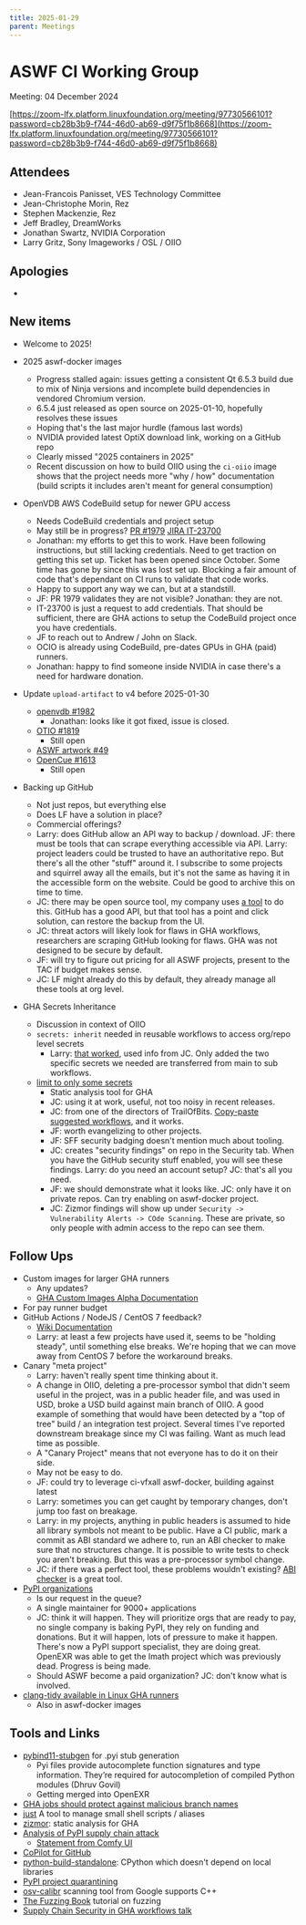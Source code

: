 ```yaml
---
title: 2025-01-29
parent: Meetings
---
```


# ASWF CI Working Group

Meeting:   04 December 2024

[https://zoom-lfx.platform.linuxfoundation.org/meeting/97730566101?password=cb28b3b9-f744-46d0-ab69-d9f75f1b8668](https://zoom-lfx.platform.linuxfoundation.org/meeting/97730566101?password=cb28b3b9-f744-46d0-ab69-d9f75f1b8668)

## Attendees

* Jean-Francois Panisset, VES Technology Committee
* Jean-Christophe Morin, Rez
* Stephen Mackenzie, Rez
* Jeff Bradley, DreamWorks
* Jonathan Swartz, NVIDIA Corporation
* Larry Gritz, Sony Imageworks / OSL / OIIO

## Apologies

*

## New items

* Welcome to 2025!

* 2025 aswf-docker images
  * Progress stalled again: issues getting a consistent Qt 6.5.3 build due to mix of Ninja versions and incomplete build dependencies in vendored Chromium version.
  * 6.5.4 just released as open source on 2025-01-10, hopefully resolves these issues
  * Hoping that's the last major hurdle (famous last words)
  * NVIDIA provided latest OptiX download link, working on a GitHub repo
  * Clearly missed "2025 containers in 2025"
  * Recent discussion on how to build OIIO using the `ci-oiio` image shows that the project needs more "why / how" documentation (build scripts it includes aren't meant for general consumption)

* OpenVDB AWS CodeBuild setup for newer GPU access
  * Needs CodeBuild credentials and project setup
  * May still be in progress? [PR #1979](https://github.com/AcademySoftwareFoundation/openvdb/pull/1979) [JIRA IT-23700](https://jira.linuxfoundation.org/plugins/servlet/desk/portal/2/IT-27300)
  * Jonathan: my efforts to get this to work. Have been following instructions, but still lacking credentials. Need to get traction on getting this set up. Ticket has been opened since October. Some time has gone by since this was lost set up. Blocking a fair amount of code that's dependant on CI runs to validate that code works.
  * Happy to support any way we can, but at a standstill.
  * JF: PR 1979 validates they are not visible? Jonathan: they are not.
  * IT-23700 is just a request to add credentials. That should be sufficient, there are GHA actions to setup the CodeBuild project once you have credentials.
  * JF to reach out to Andrew / John on Slack.
  * OCIO is already using CodeBuild, pre-dates GPUs in GHA (paid) runners.
  * Jonathan: happy to find someone inside NVIDIA in case there's a need for hardware donation.

* Update `upload-artifact` to v4 before 2025-01-30
  * [openvdb #1982](https://github.com/AcademySoftwareFoundation/openvdb/issues/1982)
    * Jonathan: looks like it got fixed, issue is closed.
  * [OTIO #1819](https://github.com/AcademySoftwareFoundation/OpenTimelineIO/issues/1819)
    * Still open
  * [ASWF artwork #49](https://github.com/AcademySoftwareFoundation/artwork/issues/49)
  * [OpenCue #1613](https://github.com/AcademySoftwareFoundation/OpenCue/issues/1613)
    * Still open

* Backing up GitHub
  * Not just repos, but everything else
  * Does LF have a solution in place?
  * Commercial offerings?
  * Larry: does GitHub allow an API way to backup / download. JF: there must be tools that can scrape everything accessible via API. Larry: project leaders could be trusted to have an authoritative repo. But there's all the other "stuff" around it. I subscribe to some projects and squirrel away all the emails, but it's not the same as having it in the accessible form on the website. Could be good to archive this on time to time.
  * JC: there may be open source tool, my company uses [a tool](https://rewind.com/products/backups/github/) to do this. GitHub has a good API, but that tool has a point and click solution, can restore the backup from the UI.
  * JC: threat actors will likely look for flaws in GHA workflows, researchers are scraping GitHub looking for flaws. GHA was not designed to be secure by default.
  * JF: will try to figure out pricing for all ASWF projects, present to the TAC if budget makes sense.
  * JC: LF might already do this by default, they already manage all these tools at org level.

* GHA Secrets Inheritance
  * Discussion in context of OIIO
  * `secrets: inherit` needed in reusable workflows to access org/repo level secrets
    * Larry: [that worked](https://github.com/AcademySoftwareFoundation/OpenImageIO/pull/4576), used info from JC. Only added the two specific secrets we needed are transferred from main to sub workflows.
  * [limit to only some secrets](https://github.com/woodruffw/zizmor/issues/360)
    * Static analysis tool for GHA
    * JC: using it at work, useful, not too noisy in recent releases.
    * JC: from one of the directors of TrailOfBits. [Copy-paste suggested workflows](https://woodruffw.github.io/zizmor/usage/#use-in-github-actions), and it works.
    * JF: worth evangelizing to other projects.
    * JF: SFF security badging doesn't mention much about tooling.
    * JC: creates "security findings" on repo in the Security tab. When you have the GitHub security stuff enabled, you will see these findings. Larry: do you need an account setup? JC: that's all you need.
    * JF: we should demonstrate what it looks like. JC: only have it on private repos. Can try enabling on aswf-docker project.
    * JC: Zizmor findings will show up under `Security -> Vulnerability Alerts -> COde Scanning`. These are private, so only people with admin access to the repo can see them.

## Follow Ups

* Custom images for larger GHA runners
  * Any updates?
  * [GHA Custom Images Alpha Documentation](./Custom_Images_Alpha_Documentation.pdf)
* For pay runner budget
* GitHub Actions / NodeJS / CentOS 7 feedback?
  * [Wiki Documentation](https://lf-aswf.atlassian.net/wiki/spaces/CIWG/pages/11436353/GitHub#Issue-with-GitHub-Actions-and-CentOS-7-based-aswf-docker-containers)
  * Larry: at least a few projects have used it, seems to be "holding steady", until something else breaks. We're hoping that we can move away from CentOS 7 before the workaround breaks.
* Canary "meta project"
  * Larry: haven't really spent time thinking about it.
  * A change in OIIO, deleting a pre-processor symbol that didn't seem useful in the project, was in a public header file, and was used in USD, broke a USD build against main branch of OIIO. A good example of something that would have been detected by a "top of tree" build / an integration test project. Several times I've reported downstream breakage since my CI was failing. Want as much lead time as possible.
  * A "Canary Project" means that not everyone has to do it on their side.
  * May not be easy to do.
  * JF: could try to leverage ci-vfxall aswf-docker, building against latest
  * Larry: sometimes you can get caught by temporary changes, don't jump too fast on breakage.
  * Larry: in my projects, anything in public headers is assumed to hide all library symbols not meant to be public. Have a CI public, mark a commit as ABI standard we adhere to, run an ABI checker to make sure that no structures change. It is possible to write tests to check you aren't breaking. But this was a pre-processor symbol change.
  * JC: if there was a perfect tool, these problems wouldn't existing? [ABI checker](https://lvc.github.io/abi-compliance-checker/) is a great tool.
* [PyPI organizations](https://discuss.python.org/t/state-of-pypi-organizations/33764/25)
  * Is our request in the queue?
  * A single maintainer for 9000+ applications
  * JC: think it will happen. They will prioritize orgs that are ready to pay, no single company is baking PyPI, they rely on funding and donations. But it will happen, lots of pressure to make it happen. There's now a PyPI support specialist, they are doing great. OpenEXR was able to get the Imath project which was previously dead. Progress is being made.
  * Should ASWF become a paid organization? JC: don't know what is involved.
* [clang-tidy available in Linux GHA runners](https://github.com/actions/runner-images/blob/main/images/ubuntu/Ubuntu2404-Readme.md)
  * Also in aswf-docker images

## Tools and Links

* [pybind11-stubgen](https://github.com/sizmailov/pybind11-stubgen) for .pyi stub generation
  * Pyi files provide autocomplete function signatures and type information. They’re required for autocompletion of compiled Python modules (Dhruv Govil)
  * Getting merged into OpenEXR
* [GHA jobs should protect against malicious branch names](https://hachyderm.io/@mjk/113603738948439509)
* [just](https://github.com/casey/just) A tool to manage small shell scripts / aliases
* [zizmor](https://github.com/woodruffw/zizmor): static analysis for GHA
* [Analysis of PyPI supply chain attack](https://blog.pypi.org/posts/2024-12-11-ultralytics-attack-analysis/)
  * [Statement from Comfy UI](https://blog.comfy.org/comfyui-statement-on-the-ultralytics-crypto-miner-situation/)
* [CoPilot for GitHub](https://github.com/features/copilot)
* [python-build-standalone](https://astral.sh/blog/python-build-standalone): CPython which doesn't depend on local libraries
* [PyPI project quarantining](https://blog.pypi.org/posts/2024-12-30-quarantine/)
* [osv-calibr](https://github.com/google/osv-scalibr) scanning tool from Google supports C++
* [The Fuzzing Book](https://www.fuzzingbook.org/) tutorial on fuzzing
* [Supply Chain Security in GHA workflows talk](https://academysoftwarefdn.slack.com/archives/C0169RX7MMK/p1737343330713099)
